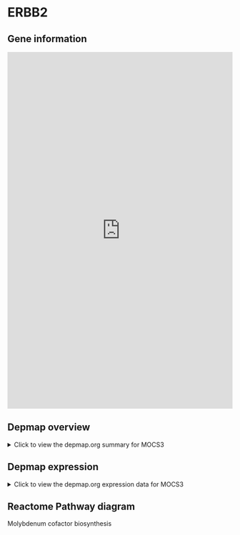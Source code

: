 <h1>ERBB2</h1>

<h2>Gene information</h2>
<iframe src="https://depmap.org/portal/gene/MOCS3?tab=about" style="border:none;width:100%;height:800px"></iframe>

<h2>Depmap overview</h2>
<details>
  <summary>Click to view the depmap.org summary for MOCS3</summary>
  <iframe src="https://depmap.org/portal/gene/MOCS3?tab=overview" style="border:none;width:100%;height:800px"></iframe>
</details>

<h2>Depmap expression</h2>
<details>
  <summary>Click to view the depmap.org expression data for MOCS3</summary>
  <iframe src="https://depmap.org/portal/gene/MOCS3?tab=characterization" style="border:none;width:100%;height:800px"></iframe>
</details>



<h2>Reactome Pathway diagram</h2>
Molybdenum cofactor biosynthesis
<div id="diagramHolder"></div>

<script>
    //Creating the Reactome Diagram widget
    //Take into account a proxy needs to be set up in your server side pointing to www.reactome.org
    function onReactomeDiagramReady(){  //This function is automatically called when the widget code is ready to be used
        var diagram = Reactome.Diagram.create({
            "placeHolder" : "diagramHolder",
            "width" : 900,
            "height" : 500
        });

        //Initialising it to the "Hemostasis" pathway
        diagram.loadDiagram("R-HSA-947581");

        //Adding different listeners

        diagram.onDiagramLoaded(function (loaded) {
            console.info("Loaded ", loaded);
            diagram.flagItems("BAD");
	    diagram.flagItems("Q92934");
            if (loaded == "R-HSA-947581") diagram.selectItem("R-HSA-947581");
        });

     }
</script>



